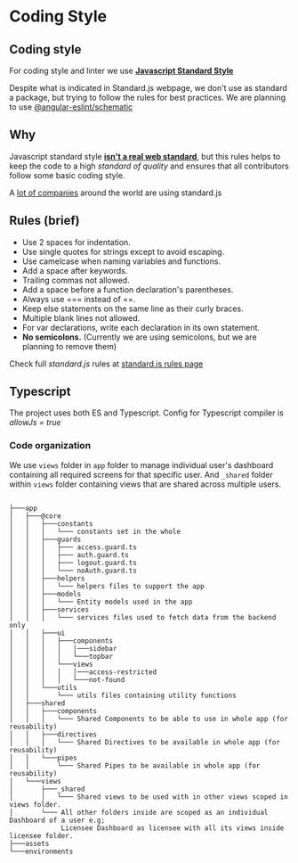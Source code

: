# Coding Style

## Coding style

For coding style and linter we use **[Javascript Standard Style](https://standardjs.com/)**

Despite what is indicated in Standard.js webpage, we don't use as standard a package, but trying to follow the rules for best practices. We are planning to use
[@angular-eslint/schematic](https://github.com/angular-eslint/angular-eslint)

## Why

Javascript standard style **[isn't a real web standard](https://standardjs.com/index.html#but-this-isnt-a-real-web-standard)**, but this rules helps to keep the code to a high
_standard of quality_ and ensures that all contributors follow some basic coding style.

A [lot of companies](https://standardjs.com/index.html#who-uses-javascript-standard-style) around the world are using standard.js

## Rules (brief)

- Use 2 spaces for indentation.
- Use single quotes for strings except to avoid escaping.
- Use camelcase when naming variables and functions.
- Add a space after keywords.
- Trailing commas not allowed.
- Add a space before a function declaration's parentheses.
- Always use === instead of ==.
- Keep else statements on the same line as their curly braces.
- Multiple blank lines not allowed.
- For var declarations, write each declaration in its own statement.
- **No semicolons.** (Currently we are using semicolons, but we are planning to remove them)

Check full _standard.js_ rules at [standard.js rules page](https://standardjs.com/rules.html)

## Typescript

The project uses both ES and Typescript. Config for Typescript compiler is _allowJs = true_

### Code organization

We use `views` folder in `app` folder to manage individual user's dashboard containing all required screens for that specific user.
And `_shared` folder within `views` folder  containing views that are shared across multiple users.

```console

├───app
│   ├───@core
│   │   ├───constants
│   │   │   └─── constants set in the whole
│   │   ├───guards
│   │   │   ├─── access.guard.ts
│   │   │   ├─── auth.guard.ts
│   │   │   ├─── logout.guard.ts
│   │   │   └─── noAuth.guard.ts
│   │   ├───helpers
│   │   │   └─── helpers files to support the app
│   │   ├───models
│   │   │   └─── Entity models used in the app
│   │   ├───services
│   │   │   └─── services files used to fetch data from the backend only
│   │   ├───ui
│   │   │   ├───components
│   │   │   │   │───sidebar
│   │   │   │   └───topbar
│   │   │   └───views
│   │   │   │   │───access-restricted
│   │   │   │   └───not-found
│   │   └───utils
│   │       └─── utils files containing utility functions
│   ├───shared
│   │   ├───components
│   │   │   └─── Shared Components to be able to use in whole app (for reusability)
│   │   ├───directives
│   │   │   └─── Shared Directives to be available in whole app (for reusability)
│   │   └───pipes
│   │       └─── Shared Pipes to be available in whole app (for reusability)
│   └───views
│       ├───_shared
│       │   └─── Shared views to be used with in other views scoped in views folder.
│       └─── All other folders inside are scoped as an individual Dashboard of a user e.g; 
             Licensee Dashboard as licensee with all its views inside licensee folder.
├───assets
└───environments
```
